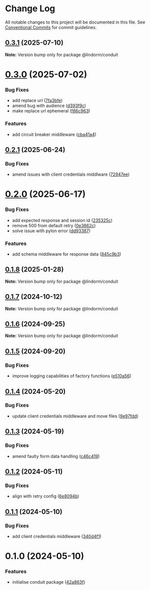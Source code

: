 # Change Log

All notable changes to this project will be documented in this file.
See [Conventional Commits](https://conventionalcommits.org) for commit guidelines.

## [0.3.1](https://github.com/lindorm-io/monorepo/compare/@lindorm/conduit@0.3.0...@lindorm/conduit@0.3.1) (2025-07-10)

**Note:** Version bump only for package @lindorm/conduit

# [0.3.0](https://github.com/lindorm-io/monorepo/compare/@lindorm/conduit@0.2.1...@lindorm/conduit@0.3.0) (2025-07-02)

### Bug Fixes

- add replace url ([7fa3bfe](https://github.com/lindorm-io/monorepo/commit/7fa3bfe3350a03af886abf7727d0696fc7b2727f))
- amend bug with audience ([d393f9c](https://github.com/lindorm-io/monorepo/commit/d393f9c9495e7b5f53eb289e65fc894c8a1126a4))
- make replace url ephemeral ([f86c963](https://github.com/lindorm-io/monorepo/commit/f86c963446f43538bad32d8060117a7971a31a2a))

### Features

- add circuit breaker middleware ([cba41a4](https://github.com/lindorm-io/monorepo/commit/cba41a4cdfc302500d4112aa586b920bac4c94f6))

## [0.2.1](https://github.com/lindorm-io/monorepo/compare/@lindorm/conduit@0.2.0...@lindorm/conduit@0.2.1) (2025-06-24)

### Bug Fixes

- amend issues with client credentials middlware ([72947ee](https://github.com/lindorm-io/monorepo/commit/72947eee035707c77ba59e867aedde1d51e7c3bd))

# [0.2.0](https://github.com/lindorm-io/monorepo/compare/@lindorm/conduit@0.1.8...@lindorm/conduit@0.2.0) (2025-06-17)

### Bug Fixes

- add expected response and session id ([235325c](https://github.com/lindorm-io/monorepo/commit/235325c94696f42c0c1cabdbc9a18638e7d41c83))
- remove 500 from default retry ([0e3862c](https://github.com/lindorm-io/monorepo/commit/0e3862c37c48b12c6a252a4fea0c10b4060a92b1))
- solve issue with pylon error ([dd93387](https://github.com/lindorm-io/monorepo/commit/dd9338704f3d96e4393587b560889af4aae8c073))

### Features

- add schema middleware for response data ([845c9b3](https://github.com/lindorm-io/monorepo/commit/845c9b3501ff35b7947caf5920bf21eba0e2767b))

## [0.1.8](https://github.com/lindorm-io/monorepo/compare/@lindorm/conduit@0.1.7...@lindorm/conduit@0.1.8) (2025-01-28)

**Note:** Version bump only for package @lindorm/conduit

## [0.1.7](https://github.com/lindorm-io/monorepo/compare/@lindorm/conduit@0.1.6...@lindorm/conduit@0.1.7) (2024-10-12)

**Note:** Version bump only for package @lindorm/conduit

## [0.1.6](https://github.com/lindorm-io/monorepo/compare/@lindorm/conduit@0.1.5...@lindorm/conduit@0.1.6) (2024-09-25)

**Note:** Version bump only for package @lindorm/conduit

## [0.1.5](https://github.com/lindorm-io/monorepo/compare/@lindorm/conduit@0.1.4...@lindorm/conduit@0.1.5) (2024-09-20)

### Bug Fixes

- improve logging capabilities of factory functions ([e510a56](https://github.com/lindorm-io/monorepo/commit/e510a5679843e5120df87d60b864d2274647dc25))

## [0.1.4](https://github.com/lindorm-io/monorepo/compare/@lindorm/conduit@0.1.3...@lindorm/conduit@0.1.4) (2024-05-20)

### Bug Fixes

- update client credentials middleware and move files ([9e97fdd](https://github.com/lindorm-io/monorepo/commit/9e97fdd74be547db33eafead56a0ad6d87744871))

## [0.1.3](https://github.com/lindorm-io/monorepo/compare/@lindorm/conduit@0.1.2...@lindorm/conduit@0.1.3) (2024-05-19)

### Bug Fixes

- amend faulty form data handling ([c46c419](https://github.com/lindorm-io/monorepo/commit/c46c41965d75229636ef529a745aa70159233a46))

## [0.1.2](https://github.com/lindorm-io/monorepo/compare/@lindorm/conduit@0.1.1...@lindorm/conduit@0.1.2) (2024-05-11)

### Bug Fixes

- align with retry config ([6e8094b](https://github.com/lindorm-io/monorepo/commit/6e8094b59469c450f5d6fc05ee2cd4e23d21c1ca))

## [0.1.1](https://github.com/lindorm-io/monorepo/compare/@lindorm/conduit@0.1.0...@lindorm/conduit@0.1.1) (2024-05-10)

### Bug Fixes

- add client credentials middleware ([340d4f1](https://github.com/lindorm-io/monorepo/commit/340d4f1227f37b98f0d7c5a274b01d63fe74c9ea))

# 0.1.0 (2024-05-10)

### Features

- initialise conduit package ([42a863f](https://github.com/lindorm-io/monorepo/commit/42a863f924cac05c5220bbc82e4a193c7b781d62))

